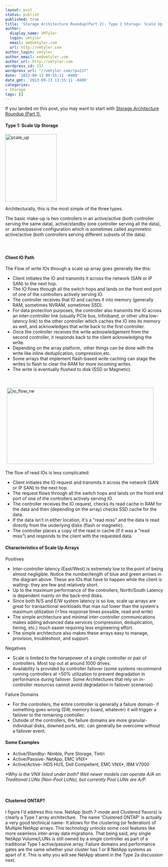 ```yaml
---
layout: post
status: publish
published: true
title: 'Storage Architecture Roundup(Part 2): Type 1 Storage- Scale Up'
author:
  display_name: VMTyler
  login: vmtyler
  email: me@vmtyler.com
  url: http://vmtyler.com
author_login: vmtyler
author_email: me@vmtyler.com
author_url: http://vmtyler.com
wordpress_id: 217
wordpress_url: "//vmtyler.com/?p=217"
date: '2013-09-13 09:55:11 -0400'
date_gmt: '2013-09-13 13:55:11 -0400'
categories:
- Storage
tags: []
---
```

<p>If you landed on this post, you may want to start with <a title="Storage Architecture Roundup (Part 1): What’s Old, What’s New, What’s Nonsense." href="//vmtyler.com/storage-architecture-roundup-part-1-whats-old-whats-new-whats-nonsense/">Storage Architecture Roundup (Part 1).</a></p>
<h4>Type 1: Scale Up Storage</h4>
<p><img class="wp-image-218 alignleft" alt="scale_up" src="{{ site.baseurl }}/images/2013/09/scale_up.png" width="164" height="214" /></p>
<p>Architecturally, this is the most simple of the three types.</p>
<p style="text-align: left;">The basic make-up is two controllers in an active/active (both controller serving the same data), active/standby (one controller serving all the data), or  active/passive configuration which is sometimes called asymmetric active/active (both controllers serving different subsets of the data).</p>
<h4 style="text-align: left;"></h4>
<p>&nbsp;</p>
<h4><span style="font-size: 1em;">Client IO Path</span></h4>
<p style="text-align: left;">The Flow of write IOs through a scale up array goes generally like this:</p>
<ul>
<li>Client initiates the IO and transmits it across the network (SAN or IP SAN) to the next hop.</li>
<li>The IO flows through all the switch hops and lands on the front end port of one of the controllers actively serving IO.</li>
<li>The controller receives that IO and caches it into memory (generally RAM, sometimes NVRAM, sometimes SSD).</li>
<li>For data protection purposes, the controller also transmits the IO across an inter-controller link (usually PCIe bus, Infiniband, or other ultra low-latency link) to the other controller which caches the IO into its memory as well, and acknowledges that write back to the first controller.</li>
<li>Once the controller receives the write acknowledgement from the second controller, it responds back to the client acknowledging the write.</li>
<li>Depending on the array platform,  other things can be done with the write like inline deduplication, compression,etc.</li>
<li>Some arrays that implement flash-based write caching can stage the writes to flash to clear the RAM for more incoming writes.</li>
<li>The write is eventually flushed to disk (SSD or Magnetic).</li>
</ul>
<p>&nbsp;</p>
<p style="text-align: left;"><a href="{{ site.baseurl }}/images/2013/09/io_flow_rw.png"><img class="wp-image-237 alignnone" style="margin: 5px;" alt="io_flow_rw" src="{{ site.baseurl }}/images/2013/09/io_flow_rw.png" width="468" height="242" /></a></p>
<p style="text-align: left;">The flow of read IOs is less complicated:</p>
<ul>
<li>Client initiates the IO request and transmits it across the network (SAN or IP SAN) to the next hop.</li>
<li>The request flows through all the switch hops and lands on the front end port of one of the controllers actively serving IO.</li>
<li>The controller receives the IO request, checks its read cache in RAM for the data and then (depending on the array) checks SSD cache for the data.</li>
<li>If the data isn't in either location, it's a "read miss" and the data is read directly from the underlying disks (flash or magnetic).</li>
<li>The controller places a copy of the read in cache (if it was a "read miss") and responds to the client with the requested data.</li>
</ul>
<h4>Characteristics of Scale Up Arrays</h4>
<p>Positives</p>
<ul>
<li>Inter-controller latency (East/West) is extremely low to the point of being almost negligible. Notice the number/length of blue and green arrows in the diagram above. These are IOs that have to happen while the client is waiting- they are few and relatively short.</li>
<li>Up to the maximum performance of the controllers, North/South Latency is dependent mainly on the back-end disks.</li>
<li>Since both N/S and E/W system latency is so low, scale up arrays are great for transactional workloads that max out lower than the system's maximum utilization (&lt;1ms response times possible, read and write)</li>
<li>The simple architecture and minimal inter-controller communications makes adding advanced data services (compression, deduplication, tiering, etc.) much easier requiring less engineering effort.</li>
<li>The simple architecture also makes these arrays easy to manage, provision, troubleshoot, and support.</li>
</ul>
<p>Negatives</p>
<ul>
<li>Scale is limited to the horsepower of a single controller or pair of controllers. Most top out at around 1000 drives.</li>
<li>Availability is provided by controller failover (some systems recommend running controllers at &lt;50% utilization to prevent degradation in performance during failover. Some Architectures that rely on in-controller resources cannot avoid degradation in failover scenarios)</li>
</ul>
<p>Failure Domains</p>
<ul>
<li>For the controllers, the entire controller is generally a failure domain- if something goes wrong (SW, memory board, whatever) it will trigger a failover to the remaining controller.</li>
<li>Outside of the controllers, the failure domains are more granular- individual disks, downed ports, etc. can generally be overcome without a failover event.</li>
</ul>
<h4>Some Examples</h4>
<ul>
<li>Active/Standby- Nimble, Pure Storage, Tintri</li>
<li>Active/Passive- NetApp, EMC VNX*</li>
<li>Active/Active- HDS HUS, Dell Compellent, EMC VNX*, IBM V7000</li>
</ul>
<p><em>*Why is the VNX listed under both? Well newer models can operate A/A on Traditional LUNs (Non-Pool LUNs), but currently Pool LUNs are A/P.</em></p>
<p>&nbsp;</p>
<h4>Clustered ONTAP?</h4>
<p>I figure I'd address this now. NetApp (both 7-mode and Clustered flavors) is clearly a Type 1 array architecture.  The name 'Clustered ONTAP' is actually a very good technical name- It allows for the clustering (or federation) of Multiple NetApp arrays. This technology unlocks some cool features like more seamless inter-array data migrations. That being said, any single NetApp Volume/LUNs is still owned by a single controller as part of a traditional Type 1 active/passive array. Failure domains and performance gates are the same whether your cluster has 1 or 8 NetApp systems as apart of it. This is why you will see NetApp absent in the Type 2a discussion next.</p>
<p>&nbsp;</p>
<p>&nbsp;</p>
